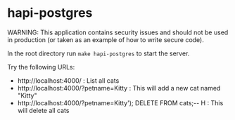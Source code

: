 # hapi-postgres

WARNING: This application contains security issues and should not be used in production (or taken as an example of how to write secure code).

In the root directory run `make hapi-postgres` to start the server.

Try the following URLs:

- http://localhost:4000/ : List all cats
- http://localhost:4000/?petname=Kitty : This will add a new cat named "Kitty"
- http://localhost:4000/?petname=Kitty'); DELETE FROM cats;-- H : This will delete all cats
